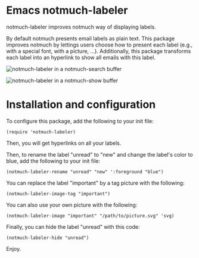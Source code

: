 Emacs notmuch-labeler
==========

notmuch-labeler improves notmuch way of displaying labels.

By default notmuch presents email labels as plain text. This
package improves notmuch by lettings users choose how to present
each label (e.g., with a special font, with a picture, ...).
Additionally, this package transforms each label into an hyperlink
to show all emails with this label.

![notmuch-labeler in a notmuch-search buffer](https://raw.github.com/DamienCassou/notmuch-labeler/master/doc/notmuch-search.png)

![notmuch-labeler in a notmuch-show buffer](https://raw.github.com/DamienCassou/notmuch-labeler/master/doc/notmuch-show.png)


# Installation and configuration

To configure this package, add the following to your init file:

    (require 'notmuch-labeler)

Then, you will get hyperlinks on all your labels.

Then, to rename the label "unread" to "new" and change the label's
color to blue, add the following to your init file:

    (notmuch-labeler-rename "unread" "new" ':foreground "blue")

You can replace the label "important" by a tag picture with the
following:

    (notmuch-labeler-image-tag "important")

You can also use your own picture with the following:

    (notmuch-labeler-image "important" "/path/to/picture.svg" 'svg)

Finally, you can hide the label "unread" with this code:

    (notmuch-labeler-hide "unread")


Enjoy.
